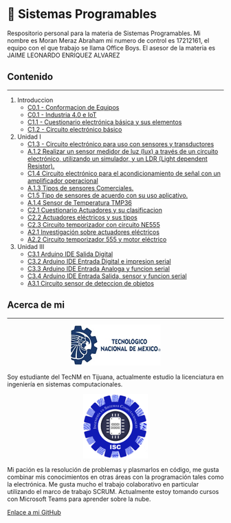 # :book: Sistemas Programables

Respositorio personal para la materia de Sistemas Programables.
Mi nombre es Moran Meraz Abraham mi numero de control es 17212161, el equipo con el que trabajo se llama Office Boys.
El asesor de la materia es JAIME LEONARDO ENRIQUEZ ALVAREZ

## Contenido

___

1. Introduccion
    - [C0.1 - Conformacion de Equipos](blog/C0.1_MoranMerazAbraham_3.md)
    - [C0.1 - Industria 4.0 e IoT](blog/C0.2_MoranMerazAbraham_3.md)
    - [C1.1 - Cuestionario electrónica básica y sus elementos](blog/C1.1_MoranMerazAbraham_3.md)
    - [C1.2 - Circuito electrónico básico](blog/C1.2_MoranMerazAbraham_3.md)
2. Unidad I
    - [C1.3 - Circuito electrónico para uso con sensores y transductores](blog/C1.3_MoranMerazAbraham_3.md)
    - [A.1.2 Realizar un sensor medidor de luz (lux) a través de un circuito electrónico, utilizando un simulador, y un LDR (Light dependent Resistor).](blog/A1.2_MoranMerazAbraham_OfficeBoys.md)
    - [C1.4 Circuito electrónico para el acondicionamiento de señal con un amplificador operacional ](blog/C1.4_MoranMerazAbraham_OfficeBoys.md)
    - [A.1.3 Tipos de sensores Comerciales.](blog/A1.3_MoranMerazAbraham_OfficeBoys.md)
    - [C1.5 Tipo de sensores de acuerdo con su uso aplicativo.](blog/C1.5_MoranMerazAbraham_OfficeBoys.md)
    - [A.1.4 Sensor de Temperatura TMP36](blog/A1.4_MoranMerazAbraham_OfficeBoys.md)
    - [C2.1 Cuestionario Actuadores y su clasificacion](blog/C2.1_MoranMerazAbraham_OfficeBoys.md)
    - [C2.2 Actuadores eléctricos y sus tipos](blog/C2.2_MoranMerazAbraham_OfficeBoys.md)
    - [C2.3 Circuito temporizador con circuito NE555](blog/C2.3_MoranMerazAbraham_OfficeBoys.md)
    - [A2.1 Investigación sobre actuadores eléctricos](blog/A2.1_MoranMerazAbraham_OfficeBoys.md)
    - [A2.2 Circuito temporizador 555 y motor eléctrico](blog/A2.2_MoranMerazAbraham_OfficeBoys.md)
3. Unidad III
    - [C3.1 Arduino IDE Salida Digital](blog/C3.1_MoranMerazAbraham_OfficeBoys.md)
    - [C3.2 Arduino IDE Entrada Digital e impresion serial](blog/C3.2_MoranMerazAbraham_OfficeBoys.md)
    - [C3.3 Arduino IDE Entrada Analoga y funcion serial](blog/C3.3_MoranMerazAbraham_OfficeBoys.md)
    - [C3.4 Arduino IDE Entrada Salida, sensor y funcion serial](blog/C3.4_MoranMerazAbraham_OfficeBoys.md)
    - [A3.1 Circuito sensor de deteccion de objetos](blog/A3.1_MoranMerazAbraham_OfficeBoys.md)

## Acerca de mi

___
<p align="center"> 
    <img alt="Logo TecNM" src="/img/pleca_tecnm.jpg">    
</p>
Soy estudiante del TecNM en Tijuana, actualmente estudio la licenciatura en ingeniería en sistemas computacionales.
<p align="center"> 
    <img alt="Logo ISC" src="/img/Carrera.png" width=150 height=150>    
</p>
Mi pación es la resolución de problemas y plasmarlos en código, me gusta combinar mis conocimientos en otras áreas con la programación tales como la electrónica.
Me gusta mucho el trabajo colaborativo en particular utilizando el marco de trabajo SCRUM.
Actualmente estoy tomando cursos con Microsoft Teams para aprender sobre la nube.

[Enlace a mi GitHub](https://github.com/Abr06/Sistemas_Prog.git)